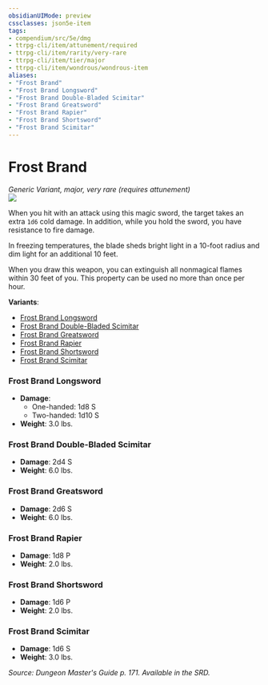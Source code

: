 ```yaml
---
obsidianUIMode: preview
cssclasses: json5e-item
tags:
- compendium/src/5e/dmg
- ttrpg-cli/item/attunement/required
- ttrpg-cli/item/rarity/very-rare
- ttrpg-cli/item/tier/major
- ttrpg-cli/item/wondrous/wondrous-item
aliases: 
- "Frost Brand"
- "Frost Brand Longsword"
- "Frost Brand Double-Bladed Scimitar"
- "Frost Brand Greatsword"
- "Frost Brand Rapier"
- "Frost Brand Shortsword"
- "Frost Brand Scimitar"
---
```

# Frost Brand
*Generic Variant, major, very rare (requires attunement)*  
![](/3-Mechanics/CLI/items/img/frost-brand.webp#right)  


When you hit with an attack using this magic sword, the target takes an extra `1d6` cold damage. In addition, while you hold the sword, you have resistance to fire damage.

In freezing temperatures, the blade sheds bright light in a 10-foot radius and dim light for an additional 10 feet.

When you draw this weapon, you can extinguish all nonmagical flames within 30 feet of you. This property can be used no more than once per hour.

**Variants**:
- [Frost Brand Longsword](#Frost%20Brand%20Longsword)
- [Frost Brand Double-Bladed Scimitar](#Frost%20Brand%20Double-Bladed%20Scimitar)
- [Frost Brand Greatsword](#Frost%20Brand%20Greatsword)
- [Frost Brand Rapier](#Frost%20Brand%20Rapier)
- [Frost Brand Shortsword](#Frost%20Brand%20Shortsword)
- [Frost Brand Scimitar](#Frost%20Brand%20Scimitar)

### Frost Brand Longsword

- **Damage**:
  - One-handed: 1d8 S
  - Two-handed: 1d10 S
- **Weight**: 3.0 lbs.

### Frost Brand Double-Bladed Scimitar

- **Damage**: 2d4 S
- **Weight**: 6.0 lbs.

### Frost Brand Greatsword

- **Damage**: 2d6 S
- **Weight**: 6.0 lbs.

### Frost Brand Rapier

- **Damage**: 1d8 P
- **Weight**: 2.0 lbs.

### Frost Brand Shortsword

- **Damage**: 1d6 P
- **Weight**: 2.0 lbs.

### Frost Brand Scimitar

- **Damage**: 1d6 S
- **Weight**: 3.0 lbs.


*Source: Dungeon Master's Guide p. 171. Available in the SRD.*